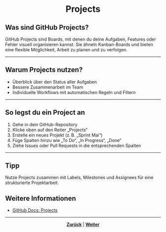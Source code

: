 # <p align="center">Projects</p>

## Was sind GitHub Projects?

GitHub Projects sind Boards, mit denen du deine Aufgaben, Features oder Fehler visuell organisieren kannst. Sie ähneln Kanban-Boards und bieten eine flexible Möglichkeit, Arbeit zu planen und zu verfolgen.

---

## Warum Projects nutzen?

- Überblick über den Status aller Aufgaben
- Bessere Zusammenarbeit im Team
- Individuelle Workflows mit automatischen Regeln und Filtern

---

## So legst du ein Project an

1. Gehe in dein GitHub-Repository
2. Klicke oben auf den Reiter „Projects“
3. Erstelle ein neues Projekt (z. B. „Sprint Mai“)
4. Füge Spalten hinzu wie „To Do“, „In Progress“, „Done“
5. Ziehe Issues oder Pull Requests in die entsprechenden Spalten

---

## Tipp

Nutze Projects zusammen mit Labels, Milestones und Assignees für eine strukturierte Projektarbeit.

## Weitere Informationen

- [GitHub Docs: Projects](https://docs.github.com/de/projects/learn-github-projects)

---

<p align="center"><a href="/docs/04-tools/01-github/04-issues/05-milestones/README.md"><strong>Zurück</strong></a> | <a href="/docs/04-tools/01-github/04-issues/06-projects/01-zeitplanung/README.md"><strong>Weiter</strong></a></p>
